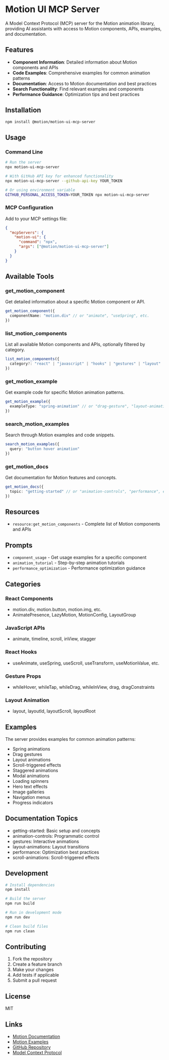 # Motion UI MCP Server

A Model Context Protocol (MCP) server for the Motion animation library, providing AI assistants with access to Motion components, APIs, examples, and documentation.

## Features

- **Component Information**: Detailed information about Motion components and APIs
- **Code Examples**: Comprehensive examples for common animation patterns
- **Documentation**: Access to Motion documentation and best practices
- **Search Functionality**: Find relevant examples and components
- **Performance Guidance**: Optimization tips and best practices

## Installation

```bash
npm install @motion/motion-ui-mcp-server
```

## Usage

### Command Line

```bash
# Run the server
npx motion-ui-mcp-server

# With GitHub API key for enhanced functionality
npx motion-ui-mcp-server --github-api-key YOUR_TOKEN

# Or using environment variable
GITHUB_PERSONAL_ACCESS_TOKEN=YOUR_TOKEN npx motion-ui-mcp-server
```

### MCP Configuration

Add to your MCP settings file:

```json
{
  "mcpServers": {
    "motion-ui": {
      "command": "npx",
      "args": ["@motion/motion-ui-mcp-server"]
    }
  }
}
```

## Available Tools

### get_motion_component
Get detailed information about a specific Motion component or API.

```typescript
get_motion_component({
  componentName: "motion.div" // or "animate", "useSpring", etc.
})
```

### list_motion_components
List all available Motion components and APIs, optionally filtered by category.

```typescript
list_motion_components({
  category?: "react" | "javascript" | "hooks" | "gestures" | "layout"
})
```

### get_motion_example
Get example code for specific Motion animation patterns.

```typescript
get_motion_example({
  exampleType: "spring-animation" // or "drag-gesture", "layout-animation", etc.
})
```

### search_motion_examples
Search through Motion examples and code snippets.

```typescript
search_motion_examples({
  query: "button hover animation"
})
```

### get_motion_docs
Get documentation for Motion features and concepts.

```typescript
get_motion_docs({
  topic: "getting-started" // or "animation-controls", "performance", etc.
})
```

## Resources

- `resource:get_motion_components` - Complete list of Motion components and APIs

## Prompts

- `component_usage` - Get usage examples for a specific component
- `animation_tutorial` - Step-by-step animation tutorials
- `performance_optimization` - Performance optimization guidance

## Categories

### React Components
- motion.div, motion.button, motion.img, etc.
- AnimatePresence, LazyMotion, MotionConfig, LayoutGroup

### JavaScript APIs
- animate, timeline, scroll, inView, stagger

### React Hooks
- useAnimate, useSpring, useScroll, useTransform, useMotionValue, etc.

### Gesture Props
- whileHover, whileTap, whileDrag, whileInView, drag, dragConstraints

### Layout Animation
- layout, layoutId, layoutScroll, layoutRoot

## Examples

The server provides examples for common animation patterns:

- Spring animations
- Drag gestures
- Layout animations
- Scroll-triggered effects
- Staggered animations
- Modal animations
- Loading spinners
- Hero text effects
- Image galleries
- Navigation menus
- Progress indicators

## Documentation Topics

- getting-started: Basic setup and concepts
- animation-controls: Programmatic control
- gestures: Interactive animations
- layout-animations: Layout transitions
- performance: Optimization best practices
- scroll-animations: Scroll-triggered effects

## Development

```bash
# Install dependencies
npm install

# Build the server
npm run build

# Run in development mode
npm run dev

# Clean build files
npm run clean
```

## Contributing

1. Fork the repository
2. Create a feature branch
3. Make your changes
4. Add tests if applicable
5. Submit a pull request

## License

MIT

## Links

- [Motion Documentation](https://motion.dev)
- [Motion Examples](https://motion.dev/examples)
- [GitHub Repository](https://github.com/motiondivision/motion)
- [Model Context Protocol](https://modelcontextprotocol.io)